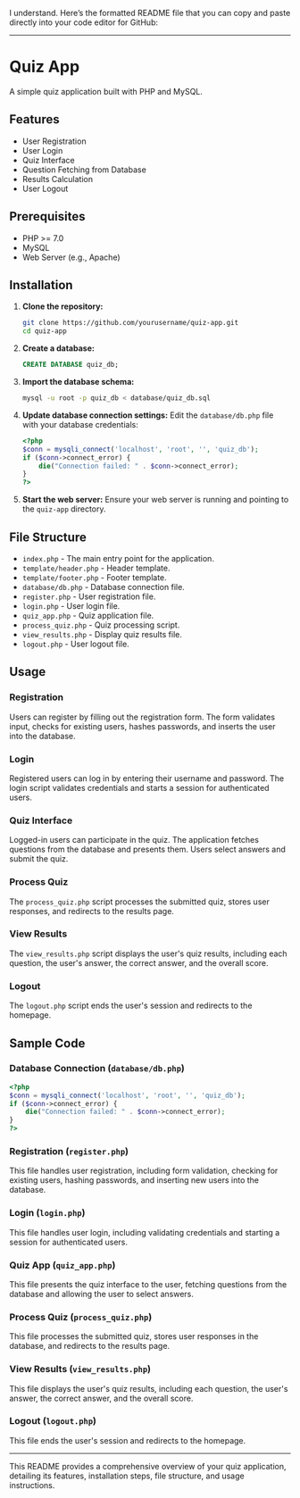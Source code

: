 I understand. Here’s the formatted README file that you can copy and paste directly into your code editor for GitHub:

---

# Quiz App

A simple quiz application built with PHP and MySQL.

## Features

- User Registration
- User Login
- Quiz Interface
- Question Fetching from Database
- Results Calculation
- User Logout

## Prerequisites

- PHP >= 7.0
- MySQL
- Web Server (e.g., Apache)

## Installation

1. **Clone the repository:**
   ```sh
   git clone https://github.com/yourusername/quiz-app.git
   cd quiz-app
   ```

2. **Create a database:**
   ```sql
   CREATE DATABASE quiz_db;
   ```

3. **Import the database schema:**
   ```sh
   mysql -u root -p quiz_db < database/quiz_db.sql
   ```

4. **Update database connection settings:**
   Edit the `database/db.php` file with your database credentials:
   ```php
   <?php
   $conn = mysqli_connect('localhost', 'root', '', 'quiz_db');
   if ($conn->connect_error) {
       die("Connection failed: " . $conn->connect_error);
   }
   ?>
   ```

5. **Start the web server:**
   Ensure your web server is running and pointing to the `quiz-app` directory.

## File Structure

- `index.php` - The main entry point for the application.
- `template/header.php` - Header template.
- `template/footer.php` - Footer template.
- `database/db.php` - Database connection file.
- `register.php` - User registration file.
- `login.php` - User login file.
- `quiz_app.php` - Quiz application file.
- `process_quiz.php` - Quiz processing script.
- `view_results.php` - Display quiz results file.
- `logout.php` - User logout file.

## Usage

### Registration

Users can register by filling out the registration form. The form validates input, checks for existing users, hashes passwords, and inserts the user into the database.

### Login

Registered users can log in by entering their username and password. The login script validates credentials and starts a session for authenticated users.

### Quiz Interface

Logged-in users can participate in the quiz. The application fetches questions from the database and presents them. Users select answers and submit the quiz.

### Process Quiz

The `process_quiz.php` script processes the submitted quiz, stores user responses, and redirects to the results page.

### View Results

The `view_results.php` script displays the user's quiz results, including each question, the user's answer, the correct answer, and the overall score.

### Logout

The `logout.php` script ends the user's session and redirects to the homepage.

## Sample Code

### Database Connection (`database/db.php`)

```php
<?php
$conn = mysqli_connect('localhost', 'root', '', 'quiz_db');
if ($conn->connect_error) {
    die("Connection failed: " . $conn->connect_error);
}
?>
```

### Registration (`register.php`)

This file handles user registration, including form validation, checking for existing users, hashing passwords, and inserting new users into the database.

### Login (`login.php`)

This file handles user login, including validating credentials and starting a session for authenticated users.

### Quiz App (`quiz_app.php`)

This file presents the quiz interface to the user, fetching questions from the database and allowing the user to select answers.

### Process Quiz (`process_quiz.php`)

This file processes the submitted quiz, stores user responses in the database, and redirects to the results page.

### View Results (`view_results.php`)

This file displays the user's quiz results, including each question, the user's answer, the correct answer, and the overall score.

### Logout (`logout.php`)

This file ends the user's session and redirects to the homepage.

---

This README provides a comprehensive overview of your quiz application, detailing its features, installation steps, file structure, and usage instructions.
